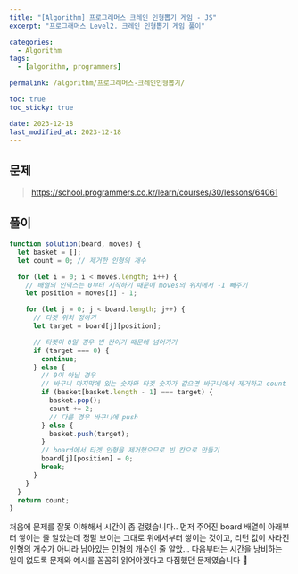 ```yaml
---
title: "[Algorithm] 프로그래머스 크레인 인형뽑기 게임 - JS"
excerpt: "프로그래머스 Level2. 크레인 인형뽑기 게임 풀이"

categories:
  - Algorithm
tags:
  - [algorithm, programmers]

permalink: /algorithm/프로그래머스-크레인인형뽑기/

toc: true
toc_sticky: true

date: 2023-12-18
last_modified_at: 2023-12-18
---
```


## 문제

> https://school.programmers.co.kr/learn/courses/30/lessons/64061

## 풀이

```js
function solution(board, moves) {
  let basket = [];
  let count = 0; // 제거한 인형의 개수

  for (let i = 0; i < moves.length; i++) {
    // 배열의 인덱스는 0부터 시작하기 때문에 moves의 위치에서 -1 빼주기
    let position = moves[i] - 1;

    for (let j = 0; j < board.length; j++) {
      // 타겟 위치 정하기
      let target = board[j][position];

      // 타켓이 0일 경우 빈 칸이기 때문에 넘어가기
      if (target === 0) {
        continue;
      } else {
        // 0이 아닐 경우
        // 바구니 마지막에 있는 숫자와 타겟 숫자가 같으면 바구니에서 제거하고 count +2
        if (basket[basket.length - 1] === target) {
          basket.pop();
          count += 2;
          // 다를 경우 바구니에 push
        } else {
          basket.push(target);
        }
        // board에서 타겟 인형을 제거했으므로 빈 칸으로 만들기
        board[j][position] = 0;
        break;
      }
    }
  }
  return count;
}
```

처음에 문제를 잘못 이해해서 시간이 좀 걸렸습니다.. 먼저 주어진 board 배열이 아래부터 쌓이는 줄 알았는데 정말 보이는 그대로 위에서부터 쌓이는 것이고, 리턴 값이 사라진 인형의 개수가 아니라 남아있는 인형의 개수인 줄 알았...
다음부터는 시간을 낭비하는 일이 없도록 문제와 예시를 꼼꼼히 읽어야겠다고 다짐했던 문제였습니다 🫠
